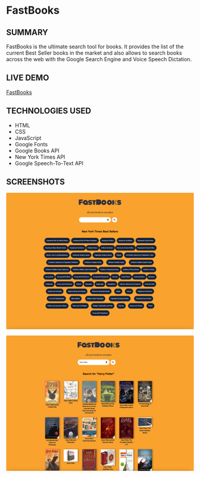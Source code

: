 # FastBooks

## SUMMARY

FastBooks is the ultimate search tool for books. It provides the list of the current Best Seller books in the market and also allows to search books across the web with the Google Search Engine and Voice Speech Dictation.

## LIVE DEMO

[FastBooks](https://carlostrujillo90.github.io/FastBooks/)

## TECHNOLOGIES USED

- HTML
- CSS
- JavaScript
- Google Fonts
- Google Books API
- New York Times API
- Google Speech-To-Text API

## SCREENSHOTS

![screenshot](src/ss1.png)

![screenshot](src/ss2.png)
